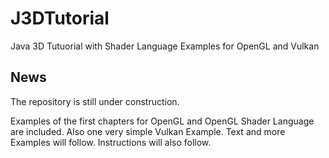 # J3DTutorial
Java 3D Tutuorial with Shader Language Examples for OpenGL and Vulkan

## News

The repository is still under construction.

Examples of the first chapters for OpenGL and OpenGL Shader Language are included.
Also one very simple Vulkan Example.
Text and more Examples will follow.
Instructions will also follow.

